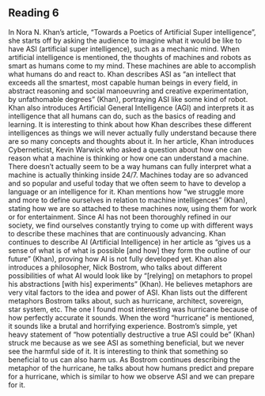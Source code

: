 ## Reading 6
In Nora N. Khan’s article, “Towards a Poetics of Artificial Super intelligence”, she starts off by asking the audience to imagine what it would be like to have ASI (artificial super intelligence), such as a mechanic mind. When artificial intelligence is mentioned, the thoughts of machines and robots as smart as humans come to my mind. These machines are able to accomplish what humans do and react to. Khan describes ASI as “an intellect that exceeds all the smartest, most capable human beings in every field, in abstract reasoning and social manoeuvring and creative experimentation, by unfathomable degrees” (Khan), portraying ASI like some kind of robot. Khan also introduces Artificial General Intelligence (AGI) and interprets it as intelligence that all humans can do, such as the basics of reading and learning. It is interesting to think about how Khan describes these different intelligences as things we will never actually fully understand because there are so many concepts and thoughts about it. In her article, Khan introduces Cyberneticist, Kevin Warwick who asked a question about how one can reason what a machine is thinking or how one can understand a machine. There doesn’t actually seem to be a way humans can fully interpret what a machine is actually thinking inside 24/7. 
Machines today are so advanced and so popular and useful today that we often seem to have to develop a language or an intelligence for it. Khan mentions how “we struggle more and more to define ourselves in relation to machine intelligences” (Khan), stating how we are so attached to these machines now, using them for work or for entertainment. Since AI has not been thoroughly refined in our society, we find ourselves constantly trying to come up with different ways to describe these machines that are continuously advancing. Khan continues to describe AI (Artificial Intelligence) in her article as “gives us a sense of what is of what is possible [and how] they form the outline of our future” (Khan), proving how AI is not fully developed yet. 
Khan also introduces a philosopher, Nick Bostrom, who talks about different possibilities of what AI would look like by “[relying] on metaphors to propel his abstractions [with his] experiments” (Khan). He believes metaphors are very vital factors to the idea and power of ASI. Khan lists out the different metaphors Bostrom talks about, such as hurricane, architect, sovereign, star system, etc. 
The one I found most interesting was hurricane because of how perfectly accurate it sounds. When the word “hurricane” is mentioned, it sounds like a brutal and horrifying experience. Bostrom’s simple, yet heavy statement of “how potentially destructive a true ASI could be” (Khan) struck me because as we see ASI as something beneficial, but we never see the harmful side of it. It is interesting to think that something so beneficial to us can also harm us. As Bostrom continues describing the metaphor of the hurricane, he talks about how humans predict and prepare for a hurricane, which is similar to how we observe ASI and we can prepare for it.  
